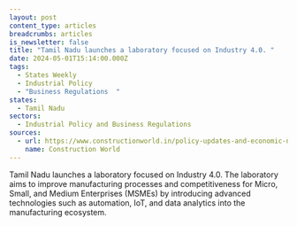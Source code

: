 ```yaml
---
layout: post
content_type: articles
breadcrumbs: articles
is_newsletter: false
title: "Tamil Nadu launches a laboratory focused on Industry 4.0. "
date: 2024-05-01T15:14:00.000Z
tags:
  - States Weekly
  - Industrial Policy
  - "Business Regulations  "
states:
  - Tamil Nadu
sectors:
  - Industrial Policy and Business Regulations
sources:
  - url: https://www.constructionworld.in/policy-updates-and-economic-news/tamil-nadu-launches-industry-4.0-lab-for-msmes/54167
    name: Construction World
---
```

Tamil Nadu launches a laboratory focused on Industry 4.0. The laboratory aims to improve manufacturing processes and competitiveness for Micro, Small, and Medium Enterprises (MSMEs) by introducing advanced technologies such as automation, IoT, and data analytics into the manufacturing ecosystem.
